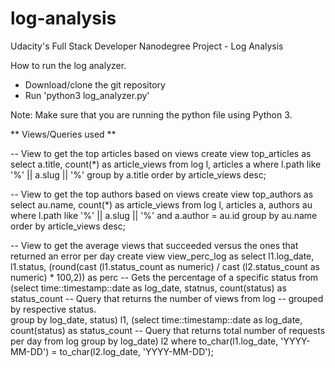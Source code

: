 # log-analysis
Udacity's Full Stack Developer Nanodegree Project - Log Analysis

How to run the log analyzer.
- Download/clone the git repository
- Run 'python3 log_analyzer.py'

Note: Make sure that you are running the python file using Python 3.


** Views/Queries used **

-- View to get the top articles based on views
create view top_articles as
select a.title, count(*) as article_views
    from log l, articles a
    where l.path like '%' || a.slug || '%' 
    group by a.title
    order by article_views desc;

-- View to get the top authors based on views
create view top_authors as
select au.name, count(*) as article_views
    from log l, articles a, authors au
    where l.path like '%' || a.slug || '%'
        and a.author = au.id
    group by au.name
    order by article_views desc;

-- View to get the average views that succeeded versus the ones that returned an error per day
create view view_perc_log as
select l1.log_date, 
        l1.status, 
        (round(cast (l1.status_count as numeric) / cast (l2.status_count as numeric) * 100,2)) as perc -- Gets the percentage of a specific status
    from (select time::timestamp::date as log_date, statnus, count(status) as status_count -- Query that returns the number of views 
    from log                                                                              -- grouped by respective status.  
    group by log_date, status) l1,
    (select time::timestamp::date as log_date, count(status) as status_count -- Query that returns total number of requests per day
    from log
    group by log_date) l2
    where to_char(l1.log_date, 'YYYY-MM-DD') = to_char(l2.log_date, 'YYYY-MM-DD');